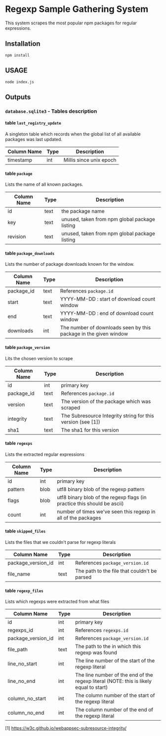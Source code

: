 # Regexp Sample Gathering System

This system scrapes the most popular npm packages for regular
expressions.


## Installation

`npm install`

## USAGE

`node index.js`


## Outputs

### `database.sqlite3` - Tables description

#### table `last_registry_update`

A singleton table which records when the global list of all available
packages was last updated.

| Column Name | Type | Description             |
|-------------|------|-------------------------|
| timestamp   | int  | Millis since unix epoch |

#### table `package`

Lists the name of all known packages.

| Column Name | Type | Description                                   |
|-------------|------|-----------------------------------------------|
| id          | text | the package name                              |
| key         | text | unused, taken from npm global package listing |
| revision    | text | unused, taken from npm global package listing |

#### table `package_downloads`

Lists the number of package downloads known for the window.

| Column Name | Type | Description                                                      |
|-------------|------|------------------------------------------------------------------|
| package_id  | text | References `package.id`                                          |
| start       | text | YYYY-MM-DD : start of download count window                      |
| end         | text | YYYY-MM-DD : end of download count window                        |
| downloads   | int  | The number of downloads seen by this package in the given window |

#### table `package_version`

Lits the chosen version to scrape

| Column Name | Type | Description                                                 |
|-------------|------|-------------------------------------------------------------|
| id          | int  | primary key                                                 |
| package_id  | text | References `package.id`                                     |
| version     | text | The version of the package which was scraped                |
| integrity   | text | The Subresource Integrity string for this version (see [1]) |
| sha1        | text | The sha1 for this version                                   |

#### table `regexps`

Lists the extracted regular expressions

| Column Name | Type | Description                                                             |
|-------------|------|-------------------------------------------------------------------------|
| id          | int  | primary key                                                             |
| pattern     | blob | utf8 binary blob of the regexp pattern                                  |
| flags       | blob | utf8 binary blob of the regexp flags (in practice this should be ascii) |
| count       | int  | number of times we've seen this regexp in all of the packages           |


#### table `skipped_files`

Lists the files that we couldn't parse for regexp literals

| Column Name        | Type | Description                                  |
|--------------------|------|----------------------------------------------|
| package_version_id | int  | References `package_version.id`              |
| file_name          | text | The path to the file that couldn't be parsed |



#### table `regexp_files`

Lists which regexps were extracted from what files

| Column Name | Type | Description  |
|-------------|------|-------------|
| id          | int  | primary key |
| regexps_id  | int  | References `regexps.id`|
| package_version_id | int | References `package_version.id` |
| file_path | text | The path to the in which this regexp was found |
| line_no_start | int | The line number of the start of the regexp literal |
| line_no_end | int | The line number of the end of the regexp literal (NOTE: this is likely equal to start) |
| column_no_start | int | The column number of the start of the regexp literal |
| column_no_end | int | The column number of the end of the regexp literal |


[1] https://w3c.github.io/webappsec-subresource-integrity/